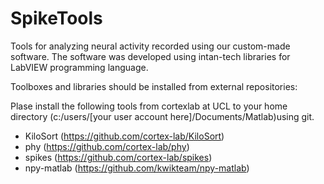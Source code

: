 # SpikeTools
Tools for analyzing neural activity recorded using our custom-made software.
The software was developed using intan-tech libraries for LabVIEW programming language.

Toolboxes and libraries should be installed from external repositories: 


Plase install the following tools from cortexlab at UCL to your home directory (c:/users/[your user account here]/Documents/Matlab)using git. 
* KiloSort (https://github.com/cortex-lab/KiloSort)
* phy (https://github.com/cortex-lab/phy)
* spikes (https://github.com/cortex-lab/spikes)
* npy-matlab (https://github.com/kwikteam/npy-matlab)


